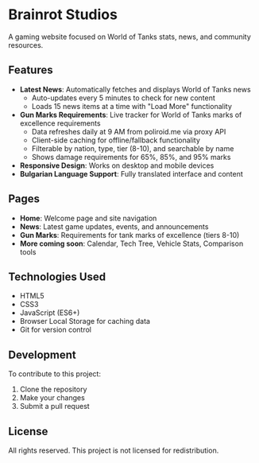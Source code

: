 # Brainrot Studios

A gaming website focused on World of Tanks stats, news, and community resources.

## Features

- **Latest News**: Automatically fetches and displays World of Tanks news
  - Auto-updates every 5 minutes to check for new content
  - Loads 15 news items at a time with "Load More" functionality
- **Gun Marks Requirements**: Live tracker for World of Tanks marks of excellence requirements
  - Data refreshes daily at 9 AM from poliroid.me via proxy API
  - Client-side caching for offline/fallback functionality
  - Filterable by nation, type, tier (8-10), and searchable by name
  - Shows damage requirements for 65%, 85%, and 95% marks
- **Responsive Design**: Works on desktop and mobile devices
- **Bulgarian Language Support**: Fully translated interface and content

## Pages

- **Home**: Welcome page and site navigation
- **News**: Latest game updates, events, and announcements
- **Gun Marks**: Requirements for tank marks of excellence (tiers 8-10)
- **More coming soon**: Calendar, Tech Tree, Vehicle Stats, Comparison tools

## Technologies Used

- HTML5
- CSS3
- JavaScript (ES6+)
- Browser Local Storage for caching data
- Git for version control

## Development

To contribute to this project:

1. Clone the repository
2. Make your changes
3. Submit a pull request

## License

All rights reserved. This project is not licensed for redistribution. 